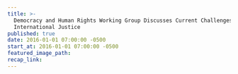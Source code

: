 ```yaml
---
title: >-
  Democracy and Human Rights Working Group Discusses Current Challenges in
  International Justice
published: true
date: 2016-01-01 07:00:00 -0500
start_at: 2016-01-01 07:00:00 -0500
featured_image_path:
recap_link:
---
```


